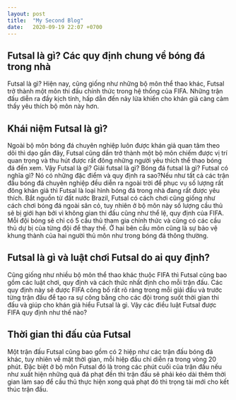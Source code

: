 ```yaml
---
layout: post
title:  "My Second Blog"
date:   2020-09-19 22:07 +0700
---
```


Futsal là gì? Các quy định chung về bóng đá trong nhà 
-----------------------------------------------------

Futsal là gì? Hiện nay, cũng giống như những bộ môn thể thao khác, Futsal trở thành một môn thi đấu chính thức trong hệ thống của FIFA. Những trận đấu diễn ra đầy kịch tính, hấp dẫn đến nảy lửa khiến cho khán giả càng cảm thấy yêu thích bộ môn này hơn.

Khái niệm Futsal là gì?
----------------------

Ngoài bộ môn bóng đá chuyên nghiệp luôn được khán giả quan tâm theo dõi thì dạo gần đây, Futsal cũng dần trở thành một bộ môn chiếm được vị trí quan trọng và thu hút được rất đông những người yêu thích thể thao bóng đá đến xem. Vậy Futsal là gì? Giải futsal là gì? Bóng đá futsal là gì? Futsal có nghĩa gì? Nó có những đặc điểm và quy định ra sao?Nếu như tất cả các trận đấu bóng đá chuyên nghiệp đều diễn ra ngoài trời để phục vụ số lượng rất đông khán giả thì Futsal là loại hình bóng đá trong nhà đang rất được yêu thích. Bắt nguồn từ đất nước Brazil, Futsal có cách chơi cũng giống như cách chơi bóng đá ngoài sân cỏ, tuy nhiên ở bộ môn này số lượng cầu thủ sẽ bị giới hạn bởi vì không gian thi đấu cũng như thể lệ, quy định của FIFA. Mỗi đội bóng sẽ chỉ có 5 cầu thủ tham gia chính thức và cũng có các cầu thủ dự bị của từng đội để thay thế. Ở hai bên cầu môn cũng là sự bảo vệ khung thành của hai người thủ môn như trong bóng đá thông thường.

Futsal là gì và luật chơi Futsal do ai quy định?
------------------------------------------------

Cũng giống như nhiều bộ môn thể thao khác thuộc FIFA thì Futsal cũng bao gồm các luật chơi, quy định và cách thức nhất định cho mỗi trận đấu. Các quy định này sẽ được FIFA công bố rất rõ ràng trong mỗi giải đấu và trước từng trận đấu để tạo ra sự công bằng cho các đội trong suốt thời gian thi đấu và giúp cho khán giả hiểu Futsal là gì. Vậy các điều luật Futsal được FIFA quy định như thế nào?

Thời gian thi đấu của Futsal
----------------------------

Một trận đấu Futsal cũng bao gồm có 2 hiệp như các trận đấu bóng đá khác, tuy nhiên về mặt thời gian, mỗi hiệp đấu chỉ diễn ra trong vòng 20 phút. Đặc biệt ở bộ môn Futsal đó là trong các phút cuối của trận đấu nếu như xuất hiện những quả đá phạt đền thì trận đấu sẽ phải kéo dài thêm thời gian làm sao để cầu thủ thực hiện xong quả phạt đó thì trọng tài mới cho kết thúc trận đấu.
